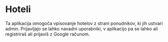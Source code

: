 # Hoteli
Ta aplikacija omogoča vpisovanje hotelov z strani ponudnikov, ki jih ustvari admin. Prijavljajo se lahko navadni uporabniki, v aplikacijo pa se lahko ali registriraš ali prijaviš z Google računom.
